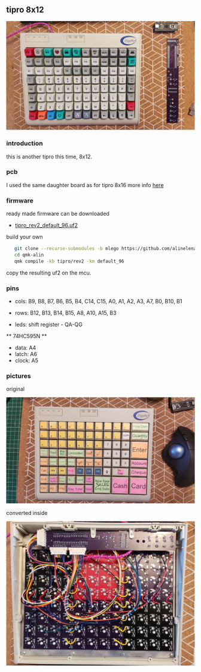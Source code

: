 ## tipro 8x12

  ![tipro 96 8x12](pics/tipro/m8x12-final.jpg)

### introduction

  this is another tipro this time, 8x12.


### pcb

I used the same daughter board as for tipro 8x16 more info [here](https://mlego.elena.space/tipro8x16/)

### firmware

  ready made firmware can be downloaded

  + [tipro_rev2_default_96.uf2](https://gitlab.com/m-lego/hand8x16/-/blob/develop/firmware/tipro_rev2_default_96.uf2)

  build your own

   ```bash
      git clone --recurse-submodules -b mlego https://github.com/alinelena/qmk_firmware.git qmk-alin
      cd qmk-alin
      qmk compile -kb tipro/rev2 -km default_96

   ```
   copy the resulting uf2 on the mcu.

### pins

   - cols: B9, B8, B7, B6, B5, B4, C14, C15, A0, A1, A2, A3, A7, B0, B10, B1
   - rows: B12, B13, B14, B15, A8, A10, A15, B3

  - leds: shift register - QA-QG

** 74HC595N **

  - data: A4
  - latch: A6
  - clock: A5


### pictures

original

  ![tipro 96 8x12](pics/tipro/m8x12-orig.jpg)

converted inside

  ![tipro 96 8x12](pics/tipro/m8x12-inside.jpg)
